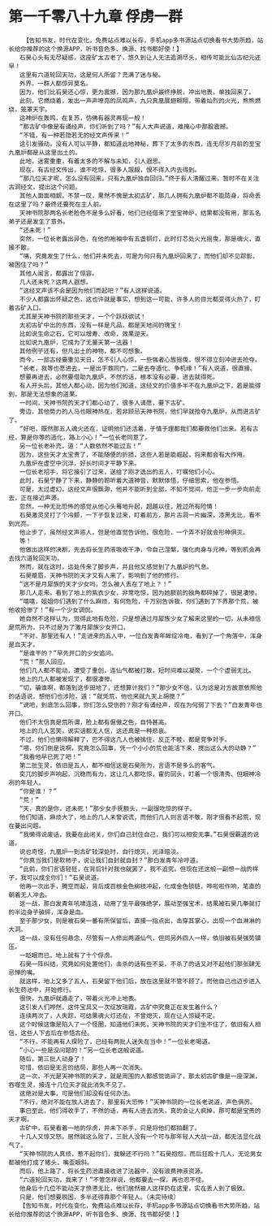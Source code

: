 # 第一千零八十九章 俘虏一群
        【告知书友，时代在变化，免费站点难以长存，手机app多书源站点切换看书大势所趋，站长给你推荐的这个换源APP，听书音色多、换源、找书都好使！】
       石昊心头有无尽疑惑，这座矿太古老了，悠久到让人无法追溯尽头，相传可能比仙古纪元还早！
       这里有六道轮回天功，这是何人所留？充满了迷与秘。
       外界，一群人都惊异莫名。
       因为，他们比石昊还心惊，更为震撼，因为那九凰炉最终挣脱，冲出地表，单独回来了。
       此刻，它燃烧着，发出一声声嘹亮的凤鸣声，九只真凰展翅翱翔，带着灿烈的火光，熊熊燃烧，笼罩天宇。
       这神炉在轰鸣，在复苏，仿佛有器灵再现一般！
       “那古矿中像是有诵经声，你们听到了吗？”有人大声说道，难掩心中那股震撼。
       “不错，有一种若隐若无的经文声传来！”
       这引发骚动，没有人可以平静，都知道此地神秘，葬下了太多的东西，连无尽岁月前的至宝九凰炉都是从这里出土的。
       此地，迷雾重重，有着太多的不解与未知，引人遐思。
       现在，有古经文传出，谁不吃惊，很多人觊觎，恨不得入内去得到。
       “那几位天才呢，怎么没有回来，只有九凰炉独自回归。”终于有人清醒过来，暂时不在关注古洞经文，提出这个问题。
       其他人面面相觑，不禁一叹，果然不愧是太初古矿，那几人拥有九凰炉都不能防身，将命丢在这里了吗？最终还要死在主人前。
       天神书院那两名长老脸色不是多么好看，他们已经借来了至宝神炉，结果都没有用，那五名弟子还是发生了意外。
       “还未死！”
       突然，一位长老露出异色，在他的袍袖中有五盏铜灯，此时灯芯处火光摇曳，那是魂火，直接不散。
       “咦，究竟发生了什么，他们并未死去，可是为何只有九凰炉回来了，而他们却不见踪影，被困住了吗？”
       其他人闻言，都露出了惊容。
       几人还未死？这两人遐想。
       “这经文声该不会是因为他们而起吧？”有人这样说道。
       不少人都露出怀疑之色，这也许就是事实，想到这一可能，许多人的目光都变得火热了，盯着古矿入口。
       尤其是天神书院的那些天才，一个个跃跃欲试！
       太初古矿中出的东西，没有一样是凡品，都是天地间的瑰宝！
       比如说生命之石，它可以增寿、改命，效果逆天。
       比如说九凰炉，它成为了无量天第一法器！
       其他例子还有，但凡出土的神物，都不可想象。
       而今，一部古经要重见天日，怎不引人心惊，一些强者心旌摇曳，恨不得立刻冲进去抢夺。
       “长老，我等也愿进去，一是出手救同门，二是去夺造化、争机缘！”有人说道，很直接。
       想要再进去，必然要借助九凰炉，不然的话，根本没有必要，进去就得死。
       有人开头后，其他人都心动，因为他们知道，这经文的价值多半不在九凰炉之下，若是能得到，那是无法想象的道果。
       一时间，天神书院的天才们都心动了，很多人请愿，要下古矿。
       旁边，其他势力的人马也眼神热在，若非顾忌天神书院，他们早就抢夺九凰炉，从而进古矿了。
       “好吧，既然那五人魂火还在，证明他们还活着，于情于理都我们都要救他们出来。若有古经，算是你等的造化，路上小心！”一位长老同意了。
       另一位长老补充，道：“人数依然不能过五！”
       因为，这些天才太宝贵了，不能随便的折损，这些人若是能崛起，将来都会有大作用。
       九凰炉在虚空中沉浮，好长时间才平静下来。
       一位长老招手，将它接引了过来，送给了刚才选出的五人，叮嘱他们小心。
       此时，石昊宁静了下来，静静的聆听着大道神音，默默体悟，仔细思索，他在参悟。
       可是，太过虚幻，这经文声很飘渺，他并不能听到全部，不知不觉间，他正一步一步向前走去，正在接近声源。
       忽然，一种无比恐怖的感觉从他心头蓦地升起，超越以往，胜过所有险情！
       石昊激灵灵打了个冷颤，一下子恢复过来，盯着前方，那片古洞一片幽深，漆黑无比，看不到光亮。
       他止步了，虽然经文声惑人，但是他直觉告诉他，很危险，一个弄不好就会形神俱灭。
       等！
       他做出这样的决断，先去将长生药液吸收干净，令自己涅槃，强化肉身与元神，等到机会再去找六道轮回天功。
       然而，就在这时，远处传来了脚步声，并且他又感觉到了九凰炉的气息。
       石昊蹙眉，天神书院的天才又有人来了，影响到了他的修行。
       “这不是月犀族的天才少女吗，怎么被人丢在了地上？！”
       那几人走来，看到了地上的紫衣少女，非常吃惊，因为她额前的独角都碎掉了，很是凄惨。
       “嘻嘻，姐姐你们遇到了什么麻烦，有何危险，千万别告诉我，你们遇到了下界那个荒，被他收拾惨了！”有一个少女调侃。
       她自然不这样认为，觉得此地有危险，只是想通过月犀族少女了解来这里的一切，从未相信是荒所为，只不过是为了激月犀族少女开口。
       “不对，那里还有人！”走进来的五人中，一位白发青年眸绽冷电，看到了一个角落中，浑身是血天才。
       “是谁干的？”早先开口的少女追问。
       “荒！”那人回应。
       他们几人都不能动，遭受了重创，连仙气都被打散，短时间难以凝聚，一个个虚弱无比。
       地上的几人都被发现了，都很凄惨。
       “切，骗谁啊，都落到这步田地了，还想算计我们？”那少女不信，认为这是对方故意依照他的话语说，想他们也涉险，道：“就凭荒，他也来就九天上胡搅？”
       “说吧，到底怎么回事，你们怎么受伤的？刚才有诵经声，现在为何弱了下去？”白发青年也开口。
       他们不太信真是荒所谓，脸上都有倨傲之色，自恃甚高。
       地上的几人苦笑，说实话都无人信，这还真是一种悲哀。
       不过，他们也懒得解释了，巴不得这几人也被擒住，反正不睦，都是竞争对手。
       “喂，你们倒是说啊，究竟怎么回事，凭一个小小的荒也能活下来，搅出这么大的动静？”
       “我看他早已死了吧！”
       第二批生灵，依旧是五人，都不相信这是石昊所为，言语不是多么的客气。
       突兀的脚步声响起，沉稳而有力，这让几人都吃惊，霍的回头，盯着一个很清秀、但眼神冷冽的年轻人。
       “你是谁！？”
       “荒！”
       “天，真的是你，还未死！”那少女手抚额头，一副很吃惊的样子。
       他们知道，麻烦大了，地上的几人未曾说谎，而他们几人则言语不敬，刚才很看不起荒，现在要出问题。
       “我懒得说废话，我要在此闭关，你们自己封住自己，我们可以相安无事。”石昊很霸道的说道。
       说也奇怪，九凰炉一到古矿较深处时，自行熄灭，光泽暗淡。
       “你真当我们是软柿子，说让我们自封就自封？”那白发青年冷哼道。
       “此前，你们言语轻狂，在背后针对我也就罢了，我不追究。但现在还这般一副想一战的样子，我可以成全你们！”石昊说道。
       他再一次出手，腾空而起，背后成百根金色柳枝冲起，化成金色锁链，哗啦啦作响，笔直的朝着无人冲去。
       这一战，那白发青年吼啸连连，动用了生平最强绝学，展动至强宝术，结果被石昊几拳就打的半边身子破碎，浑身是血。
       至于那少女，则是被石昊一番有所保留后，直接一指点出，击穿其掌心，出现一个血淋淋的大洞。
       这一战，没有任何悬念，尽管有一人修出两道仙气，但同另外四人一样，依旧被石昊强势镇压。
       一眨眼而已，地上就有了十个俘虏。
       石昊一阵纠结，究竟如何处置他们，击杀的话有些不妥，不杀了的话又对不起他们那张肆无忌惮的嘴。
       就这样，地上又多了五人，石昊留下他们后，放在这里就不管不顾了。而他自己也迈步进入长生药池中，开始修行。
       很快，九凰炉就遁走了，带着火光冲上地表。
       这引发人们哗然，这件宝具又一次绽放瑞霞，古矿中究竟正在发生着什么？
       连续两次了，人失踪，可结果魂火灯还在，不曾熄灭，现在让人惊疑不定。
       这个时候这像是陷入了一个怪圈，知道他们未死，天神书院的天才们坐不住了，依旧有人相信，这些人下去后在参悟古经。
       “不行，不能再有人探险了，已经有两批人迷失在当中！”一位长老喝道。
       “小心一些是没问题的！”另一位长老这般说道。
       随后，第三批人动身了！
       可惜，依旧是无言的结局，那些人再一次消失。
       这一次，不光是天神书院的天才，就是周围的人都感觉诡异了，那太初古矿像是一座深渊，吞噬生灵，接连十几位天才就此消失不见了。
       这绝对是大事，可是他们却没有任何办法。
       “不行，绝对不能在放人进去了，那里有大恐怖！”天神书院的一位长老说道，声色俱厉。
       事已至此，他们得收手了，不然的话，再有人进去消失，真的会让人疯掉，那可都是宝贵的天才啊。
       古矿中，石昊看着一地的俘虏，并未下杀手，只是将他们都拍翻了。
       十几人又惊又怒，居然就这么败了，三批人没有一个可与那年轻人大战一战，都无法显化战气了。
       “天神书院的人真烦，惹不起你们，我躲还不行吗？”石昊抱怨，而后狂殴十几人，无论男女都被他打成了猪头，嘴歪眼斜。
       而后，他上路了，将长生药池直接收进了法器中，没有浪费神液资源。
       “六道轮回天功，我来了！”不管怎样说，他都要去一探，再也忍不住。
       他身后十几位不能动天才愤懑无比，他们居然被人这样扔在这里，实在丢人到了极致。
       只是，他们想要脱困，多半还得靠那个年轻人。（未完待续）
       【告知书友，时代在变化，免费站点难以长存，手机app多书源站点切换看书大势所趋，站长给你推荐的这个换源APP，听书音色多、换源、找书都好使！】